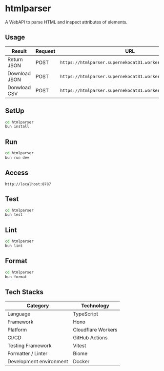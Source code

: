 # htmlparser

A WebAPI to parse HTML and inspect attributes of elements.

## Usage

| Result | Request | URL |
| ---- | ---- | ---- |
| Return JSON | POST | ```https://htmlparser.supernekocat31.workers.dev/parse``` |
| Download JSON | POST | ```https://htmlparser.supernekocat31.workers.dev/parse/json``` |
| Donwload CSV | POST | ```https://htmlparser.supernekocat31.workers.dev/parse/csv``` |

## SetUp

```bash
cd htmlparser
bun install
```

## Run

```bash
cd htmlparser
bun run dev
```

## Access

```
http://localhost:8787
```

## Test

```bash
cd htmlparser
bun test
```

## Lint
```bash
cd htmlparser
bun lint
```

## Format
```bash
cd htmlparser
bun format
```

## Tech Stacks

| Category | Technology |
| ---- | ---- |
| Language | TypeScript |
| Framework | Hono |
| Platform | Cloudflare Workers |
| CI/CD | GitHub Actions |
| Testing Framework | Vitest |
| Formatter / Linter | Biome |
| Development environment | Docker |
